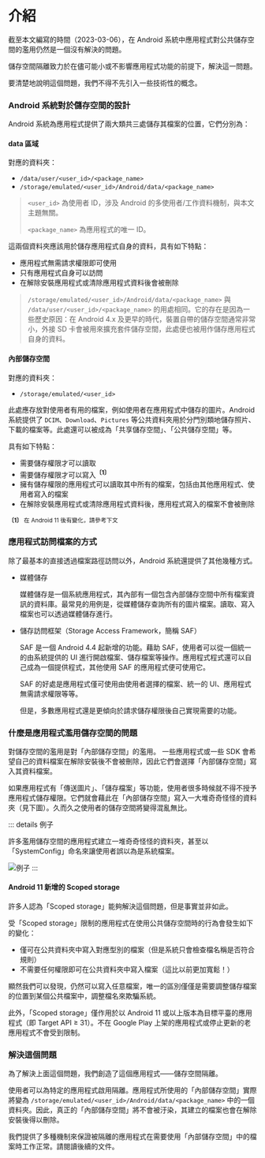 # 介紹

截至本文編寫的時間（2023-03-06），在 Android 系統中應用程式對公共儲存空間的濫用仍然是一個沒有解決的問題。

儲存空間隔離致力於在儘可能小或不影響應用程式功能的前提下，解決這一問題。

要清楚地說明這個問題，我們不得不先引入一些技術性的概念。

### Android 系統對於儲存空間的設計

Android 系統為應用程式提供了兩大類共三處儲存其檔案的位置，它們分別為：

#### data 區域

對應的資料夾：

- `/data/user/<user_id>/<package_name>`
- `/storage/emulated/<user_id>/Android/data/<package_name>`

> `<user_id>` 為使用者 ID，涉及 Android 的多使用者/工作資料機制，與本文主題無關。
>
> `<package_name>` 為應用程式的唯一 ID。

這兩個資料夾應該用於儲存應用程式自身的資料，具有如下特點：

- 應用程式無需請求權限即可使用
- 只有應用程式自身可以訪問
- 在解除安裝應用程式或清除應用程式資料後會被刪除

> `/storage/emulated/<user_id>/Android/data/<package_name>` 與 `/data/user/<user_id>/<package_name>` 的用處相同。它的存在是因為一些歷史原因：在 Android 4.x 及更早的時代，裝置自帶的儲存空間通常非常小，外接 SD 卡會被用來擴充套件儲存空間，此處便也被用作儲存應用程式自身的資料。

#### 內部儲存空間

對應的資料夾：

- `/storage/emulated/<user_id>`

此處應存放對使用者有用的檔案，例如使用者在應用程式中儲存的圖片。Android 系統提供了 `DCIM`、`Download`、`Pictures` 等公共資料夾用於分門別類地儲存照片、下載的檔案等。此處還可以被成為「共享儲存空間」、「公共儲存空間」等。

具有如下特點：

- 需要儲存權限才可以讀取
- 需要儲存權限才可以寫入<sup>**〔1〕**</sup>
- 擁有儲存權限的應用程式可以讀取其中所有的檔案，包括由其他應用程式、使用者寫入的檔案
- 在解除安裝應用程式或清除應用程式資料後，應用程式寫入的檔案不會被刪除

<sub>**〔1〕** 在 Android 11 後有變化，請參考下文</sub>

### 應用程式訪問檔案的方式

除了最基本的直接透過檔案路徑訪問以外，Android 系統還提供了其他幾種方式。

* 媒體儲存

  媒體儲存是一個系統應用程式，其內部有一個包含內部儲存空間中所有檔案資訊的資料庫。最常見的用例是，從媒體儲存查詢所有的圖片檔案。讀取、寫入檔案也可以透過媒體儲存進行。

* 儲存訪問框架（Storage Access Framework，簡稱 SAF）

  SAF 是一個 Android 4.4 起新增的功能。藉助 SAF，使用者可以從一個統一的由系統提供的 UI 進行開啟檔案、儲存檔案等操作。應用程式程式還可以自己成為一個提供程式，其他使用 SAF 的應用程式便可使用它。

  SAF 的好處是應用程式僅可使用由使用者選擇的檔案、統一的 UI、應用程式無需請求權限等等。
  
  但是，多數應用程式還是更傾向於請求儲存權限後自己實現需要的功能。

### 什麼是應用程式濫用儲存空間的問題

對儲存空間的濫用是對「內部儲存空間」的濫用。
一些應用程式或一些 SDK 會希望自己的資料檔案在解除安裝後不會被刪除，因此它們會選擇「內部儲存空間」寫入其資料檔案。

如果應用程式有「傳送圖片」、「儲存檔案」等功能，使用者很多時候就不得不授予應用程式儲存權限。它們就會藉此在「內部儲存空間」寫入一大堆奇奇怪怪的資料夾（見下圖）。久而久之使用者的儲存空間將變得混亂無比。

::: details 例子

許多濫用儲存空間的應用程式建立一堆奇奇怪怪的資料夾，甚至以「SystemConfig」命名來讓使用者誤以為是系統檔案。

<img :src="$withBase('/images/chaos_storage.png')" alt="例子">
:::

#### Android 11 新增的 Scoped storage

許多人認為「Scoped storage」能夠解決這個問題，但是事實並非如此。

受「Scoped storage」限制的應用程式在使用公共儲存空間時的行為會發生如下的變化：

- 僅可在公共資料夾中寫入對應型別的檔案（但是系統只會檢查檔名稱是否符合規則）
- 不需要任何權限即可在公共資料夾中寫入檔案（這比以前更加寬鬆！）

顯然我們可以發現，仍然可以寫入任意檔案，唯一的區別僅僅是需要調整儲存檔案的位置到某個公共檔案中，調整檔名來欺騙系統。

此外，「Scoped storage」僅作用於以 Android 11 或以上版本為目標平臺的應用程式（即 Target API ≥ 31）。不在 Google Play 上架的應用程式或停止更新的老應用程式不會受到限制。

### 解決這個問題

為了解決上面這個問題，我們創造了這個應用程式——儲存空間隔離。

使用者可以為特定的應用程式啟用隔離。應用程式所使用的「內部儲存空間」實際將變為 `/storage/emulated/<user_id>/Android/data/<package_name>` 中的一個資料夾。因此，真正的「內部儲存空間」將不會被汙染，其建立的檔案也會在解除安裝後得以刪除。

我們提供了多種機制來保證被隔離的應用程式在需要使用「內部儲存空間」中的檔案時工作正常。請閱讀後續的文件。